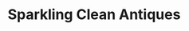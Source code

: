 ---
title: "Sparkling Clean Antiques"
url: /burnsville/sparkling-clean-antiques/
shop: Antiquitäten
---